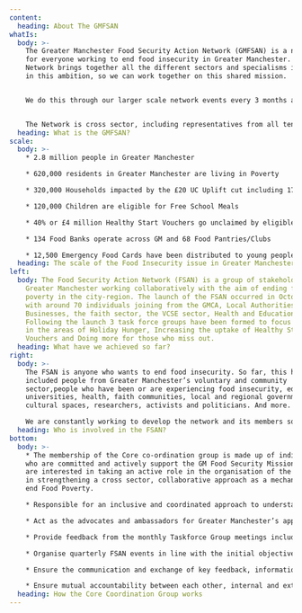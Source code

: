 ```yaml
---
content:
  heading: About The GMFSAN
whatIs:
  body: >-
    The Greater Manchester Food Security Action Network (GMFSAN) is a network
    for everyone working to end food insecurity in Greater Manchester. The
    Network brings together all the different sectors and specialisms involved
    in this ambition, so we can work together on this shared mission.


    We do this through our larger scale network events every 3 months aimed at co-designing Greater Manchester’s food security response and showcasing good practice and connecting people to maximise innovation. We have three focussed task force groups that work on the priorities raised by the wider network; Increasing the uptake of Healthy Start Vouchers, Ending Holiday Hunger and Doing More For Those Who Miss Out On Support. The work of these three task force groups is organised by the GMFSAN Core Coordination Group, a small group comprising the Co-Chairs of the three task force groups, GMCA Officers and our GMFSAN Chair.


    The Network is cross sector, including representatives from all ten Greater Manchester boroughs. Most importantly, it operates on the basis of ‘community development’ and co-production*, bringing people together to work side by side rather than alone or in hierarchies.
  heading: What is the GMFSAN?
scale:
  body: >-
    * 2.8 million people in Greater Manchester

    * 620,000 residents in Greater Manchester are living in Poverty

    * 320,000 Households impacted by the £20 UC Uplift cut including 176,00 families with children

    * 120,000 Children are eligible for Free School Meals

    * 40% or £4 million Healthy Start Vouchers go unclaimed by eligible families in GM

    * 134 Food Banks operate across GM and 68 Food Pantries/Clubs

    * 12,500 Emergency Food Cards have been distributed to young people in need since October 2020
  heading: The scale of the Food Insecurity issue in Greater Manchester
left:
  body: The Food Security Action Network (FSAN) is a group of stakeholders across
    Greater Manchester working collaboratively with the aim of ending food
    poverty in the city-region. The launch of the FSAN occurred in October 2021
    with around 70 individuals joining from the GMCA, Local Authorities, GM
    Businesses, the faith sector, the VCSE sector, Health and Education.
    Following the launch 3 task force groups have been formed to focus on action
    in the areas of Holiday Hunger, Increasing the uptake of Healthy Start
    Vouchers and Doing more for those who miss out.
  heading: What have we achieved so far?
right:
  body: >-
    The FSAN is anyone who wants to end food insecurity. So far, this has
    included people from Greater Manchester’s voluntary and community
    sector,people who have been or are experiencing food insecurity, education,
    universities, health, faith communities, local and regional government,
    cultural spaces, researchers, activists and politicians. And more.

    We are constantly working to develop the network and its members so this is not a finite list, if you would like to be involved in the network, either by attending events or in the specific Task Force Groups, contact us on: [info@gmfsan.net](mailto:info@gmfsan.net).
  heading: Who is involved in the FSAN?
bottom:
  body: >-
    * The membership of the Core co-ordination group is made up of individuals
    who are committed and actively support the GM Food Security Mission Plan and
    are interested in taking an active role in the organisation of the FSAN and
    in strengthening a cross sector, collaborative approach as a mechanism to
    end Food Poverty.

    * Responsible for an inclusive and coordinated approach to understanding and tackling Food Insecurity in Greater Manchester.

    * Act as the advocates and ambassadors for Greater Manchester’s approach to tackling Food Insecurity in own sector and wider partnerships.

    * Provide feedback from the monthly Taskforce Group meetings including progress on key actions and identify opportunities for support and collaboration.

    * Organise quarterly FSAN events in line with the initial objective of No Child Should Go Hungry using the outcomes of these events to drive activity.

    * Ensure the communication and exchange of key feedback, information, decisions, news and events to the full Network

    * Ensure mutual accountability between each other, internal and external partners.
  heading: How the Core Coordination Group works
---
```


